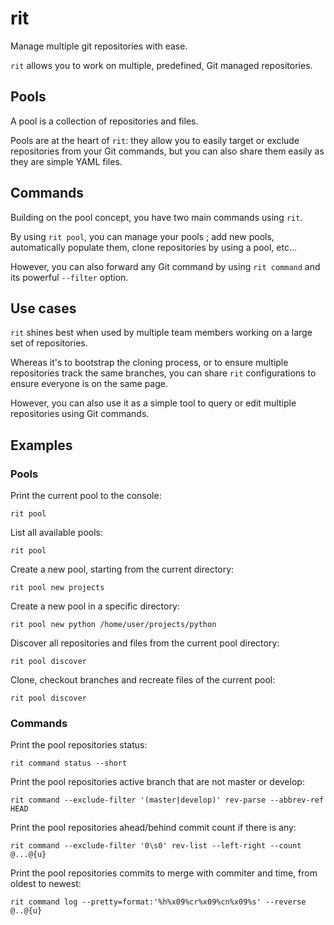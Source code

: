 # rit

Manage multiple git repositories with ease.

`rit` allows you to work on multiple, predefined, Git managed repositories.

## Pools

A pool is a collection of repositories and files.

Pools are at the heart of `rit`: they allow you to easily target or exclude
repositories from your Git commands, but you can also share them easily as they
are simple YAML files.

## Commands

Building on the pool concept, you have two main commands using `rit`.

By using `rit pool`, you can manage your pools ; add new pools, automatically
populate them, clone repositories by using a pool, etc...

However, you can also forward any Git command by using `rit command` and its
powerful `--filter` option.

## Use cases

`rit` shines best when used by multiple team members working on a large set
of repositories.

Whereas it's to bootstrap the cloning process, or to ensure multiple
repositories track the same branches, you can share `rit` configurations
to ensure everyone is on the same page.

However, you can also use it as a simple tool to query or edit multiple
repositories using Git commands.

## Examples

### Pools

Print the current pool to the console:

`rit pool`

List all available pools:

`rit pool`

Create a new pool, starting from the current directory:

`rit pool new projects`

Create a new pool in a specific directory:

`rit pool new python /home/user/projects/python`

Discover all repositories and files from the current pool directory:

`rit pool discover`

Clone, checkout branches and recreate files of the current pool:

`rit pool discover`

### Commands

Print the pool repositories status:

`rit command status --short`

Print the pool repositories active branch that are not master or develop:

`rit command --exclude-filter '(master|develop)' rev-parse --abbrev-ref HEAD`

Print the pool repositories ahead/behind commit count if there is any:

`rit command --exclude-filter '0\s0' rev-list --left-right --count @...@{u}`

Print the pool repositories commits to merge with commiter and time, from oldest to newest:

`rit command log --pretty=format:'%h%x09%cr%x09%cn%x09%s' --reverse @..@{u}`

